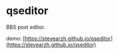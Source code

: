 # qseditor

BBS post editor.

demo: [https://stevearzh.github.io/qseditor](https://stevearzh.github.io/qseditor)
